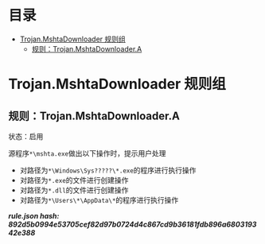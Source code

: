 



目录
==

* [Trojan.MshtaDownloader 规则组](#trojanmshtadownloader-)
	* [规则：Trojan.MshtaDownloader.A](#trojanmshtadownloadera)

# Trojan.MshtaDownloader 规则组

## 规则：Trojan.MshtaDownloader.A
  
状态：启用

源程序`*\mshta.exe`做出以下操作时，提示用户处理
- 对路径为`*\Windows\Sys?????\*.exe`的程序进行执行操作
- 对路径为`*.exe`的文件进行创建操作
- 对路径为`*.dll`的文件进行创建操作
- 对路径为`*\Users\*\AppData\*`的程序进行执行操作
  
***rule.json hash: 892d5b0994e53705cef82d97b0724d4c867cd9b36181fdb896a680319342e388***